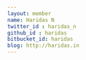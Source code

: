 ```yaml
---
layout: member
name: Haridas N
twitter_id : haridas_n
github_id : haridas
bitbucket_id: haridas
blog: http://haridas.in
---
```

